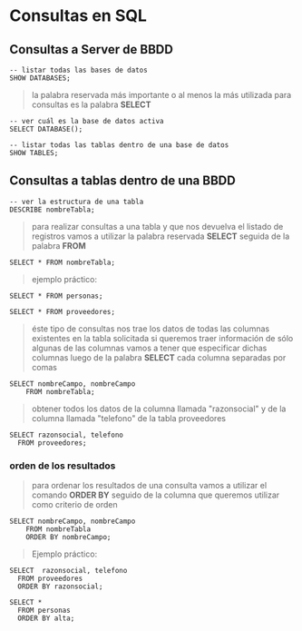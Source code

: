 # Consultas en SQL

## Consultas a Server de BBDD

    -- listar todas las bases de datos  
    SHOW DATABASES;  

> la palabra reservada más importante o al menos la más utilizada para consultas es la palabra **SELECT**  

    -- ver cuál es la base de datos activa
    SELECT DATABASE();  

    -- listar todas las tablas dentro de una base de datos
    SHOW TABLES;  

## Consultas a tablas dentro de una BBDD

    -- ver la estructura de una tabla
    DESCRIBE nombreTabla; 

> para realizar consultas a una tabla y que nos devuelva el listado de registros 
> vamos a utilizar la palabra reservada **SELECT**
> seguida de la palabra **FROM**  

    SELECT * FROM nombreTabla; 

> ejemplo práctico:

    SELECT * FROM personas;  

    SELECT * FROM proveedores;  

> éste tipo de consultas nos trae los datos de todas las columnas existentes en la tabla solicitada
> si queremos traer información de sólo algunas de las columnas vamos a tener que especificar dichas columnas luego de la palabra **SELECT** cada columna separadas por comas

    SELECT nombreCampo, nombreCampo  
        FROM nombreTabla;  

> obtener todos los datos de la columna llamada "razonsocial" y de la columna llamada "telefono" de la tabla proveedores

    SELECT razonsocial, telefono    
      FROM proveedores;   

### orden de los resultados

> para ordenar los resultados de una consulta vamos a utilizar el comando **ORDER BY** seguido de la columna que queremos utilizar como criterio de orden

    SELECT nombreCampo, nombreCampo  
        FROM nombreTabla  
        ORDER BY nombreCampo;  

> Ejemplo práctico: 

    SELECT  razonsocial, telefono   
      FROM proveedores  
      ORDER BY razonsocial;

    SELECT *  
      FROM personas
      ORDER BY alta;  

